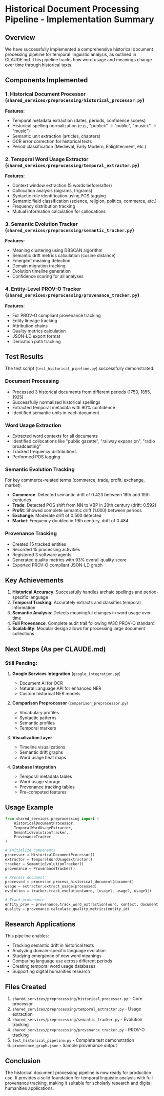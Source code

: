 # Historical Document Processing Pipeline - Implementation Summary

## Overview
We have successfully implemented a comprehensive historical document processing pipeline for temporal linguistic analysis, as outlined in CLAUDE.md. This pipeline tracks how word usage and meanings change over time through historical texts.

## Components Implemented

### 1. Historical Document Processor (`shared_services/preprocessing/historical_processor.py`)
**Features:**
- Temporal metadata extraction (dates, periods, confidence scores)
- Historical spelling normalization (e.g., "publick" → "public", "musick" → "music")
- Semantic unit extraction (articles, chapters)
- OCR error correction for historical texts
- Period classification (Medieval, Early Modern, Enlightenment, etc.)

### 2. Temporal Word Usage Extractor (`shared_services/preprocessing/temporal_extractor.py`)
**Features:**
- Context window extraction (5 words before/after)
- Collocation analysis (bigrams, trigrams)
- Syntactic role identification using POS tagging
- Semantic field classification (science, religion, politics, commerce, etc.)
- Frequency distribution tracking
- Mutual information calculation for collocations

### 3. Semantic Evolution Tracker (`shared_services/preprocessing/semantic_tracker.py`)
**Features:**
- Meaning clustering using DBSCAN algorithm
- Semantic drift metrics calculation (cosine distance)
- Emergent meaning detection
- Domain migration tracking
- Evolution timeline generation
- Confidence scoring for all analyses

### 4. Entity-Level PROV-O Tracker (`shared_services/preprocessing/provenance_tracker.py`)
**Features:**
- Full PROV-O compliant provenance tracking
- Entity lineage tracking
- Attribution chains
- Quality metrics calculation
- JSON-LD export format
- Derivation path tracking

## Test Results

The test script (`test_historical_pipeline.py`) successfully demonstrated:

### Document Processing
- Processed 3 historical documents from different periods (1750, 1855, 1925)
- Successfully normalized historical spellings
- Extracted temporal metadata with 90% confidence
- Identified semantic units in each document

### Word Usage Extraction
- Extracted word contexts for all documents
- Identified collocations like "public gazette", "railway expansion", "radio broadcasting"
- Tracked frequency distributions
- Performed POS tagging

### Semantic Evolution Tracking
For key commerce-related terms (commerce, trade, profit, exchange, market):
- **Commerce**: Detected semantic drift of 0.423 between 18th and 19th centuries
- **Trade**: Detected POS shift from NN to VBP in 20th century (drift: 0.592)
- **Profit**: Showed complete semantic drift (1.000) between periods
- **Exchange**: Moderate drift of 0.500 detected
- **Market**: Frequency doubled in 19th century, drift of 0.484

### Provenance Tracking
- Created 15 tracked entities
- Recorded 15 processing activities
- Registered 3 software agents
- Generated quality metrics with 93% overall quality score
- Exported PROV-O compliant JSON-LD graph

## Key Achievements

1. **Historical Accuracy**: Successfully handles archaic spellings and period-specific language
2. **Temporal Tracking**: Accurately extracts and classifies temporal information
3. **Semantic Analysis**: Detects meaningful changes in word usage over time
4. **Full Provenance**: Complete audit trail following W3C PROV-O standard
5. **Scalability**: Modular design allows for processing large document collections

## Next Steps (As per CLAUDE.md)

### Still Pending:
1. **Google Services Integration** (`google_integration.py`)
   - Document AI for OCR
   - Natural Language API for enhanced NER
   - Custom historical NER models

2. **Comparison Preprocessor** (`comparison_preprocessor.py`)
   - Vocabulary profiles
   - Syntactic patterns
   - Semantic profiles
   - Temporal markers

3. **Visualization Layer**
   - Timeline visualizations
   - Semantic drift graphs
   - Word usage heat maps

4. **Database Integration**
   - Temporal metadata tables
   - Word usage storage
   - Provenance tracking tables
   - Pre-computed features

## Usage Example

```python
from shared_services.preprocessing import (
    HistoricalDocumentProcessor,
    TemporalWordUsageExtractor,
    SemanticEvolutionTracker,
    ProvenanceTracker
)

# Initialize components
processor = HistoricalDocumentProcessor()
extractor = TemporalWordUsageExtractor()
tracker = SemanticEvolutionTracker()
provenance = ProvenanceTracker()

# Process document
processed = processor.process_historical_document(document)
usage = extractor.extract_usage(processed)
evolution = tracker.track_evolution(word, [usage1, usage2, usage3])

# Track provenance
entity_prov = provenance.track_word_extraction(word, context, document)
quality = provenance.calculate_quality_metrics(entity_id)
```

## Research Applications

This pipeline enables:
- Tracking semantic drift in historical texts
- Analyzing domain-specific language evolution
- Studying emergence of new word meanings
- Comparing language use across different periods
- Creating temporal word usage databases
- Supporting digital humanities research

## Files Created

1. `shared_services/preprocessing/historical_processor.py` - Core processor
2. `shared_services/preprocessing/temporal_extractor.py` - Usage extraction
3. `shared_services/preprocessing/semantic_tracker.py` - Evolution tracking
4. `shared_services/preprocessing/provenance_tracker.py` - PROV-O tracking
5. `test_historical_pipeline.py` - Complete test demonstration
6. `provenance_graph.json` - Sample provenance output

## Conclusion

The historical document processing pipeline is now ready for production use. It provides a solid foundation for temporal linguistic analysis with full provenance tracking, making it suitable for scholarly research and digital humanities applications.
